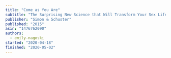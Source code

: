 ```yaml
---
title: "Come as You Are"
subtitle: "The Surprising New Science that Will Transform Your Sex Life"
publisher: "Simon & Schuster"
published: "2015"
asin: "1476762090"
authors:
  - emily-nagoski
started: "2020-04-18"
finished: "2020-05-02"
---
```


